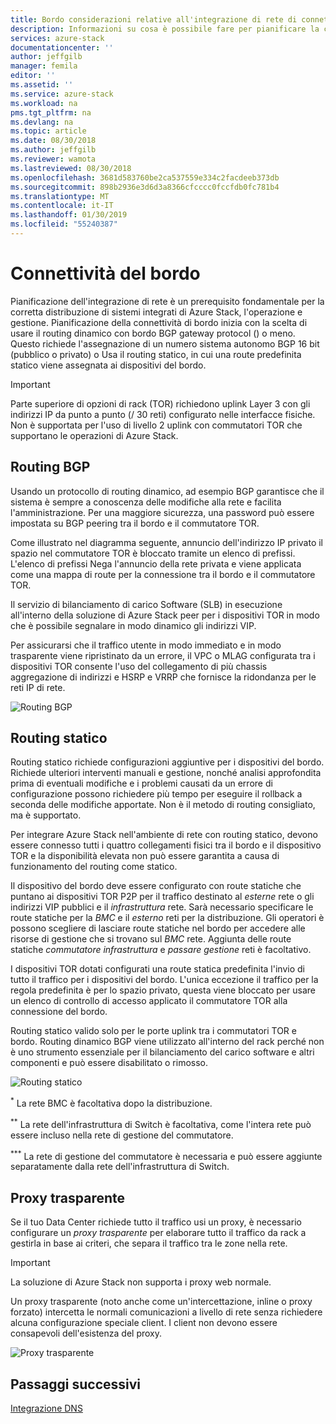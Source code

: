 ```yaml
---
title: Bordo considerazioni relative all'integrazione di rete di connettività per i sistemi integrati di Azure Stack | Microsoft Docs
description: Informazioni su cosa è possibile fare per pianificare la connettività di rete del bordo Data Center con Azure Stack con più nodi.
services: azure-stack
documentationcenter: ''
author: jeffgilb
manager: femila
editor: ''
ms.assetid: ''
ms.service: azure-stack
ms.workload: na
pms.tgt_pltfrm: na
ms.devlang: na
ms.topic: article
ms.date: 08/30/2018
ms.author: jeffgilb
ms.reviewer: wamota
ms.lastreviewed: 08/30/2018
ms.openlocfilehash: 3681d583760be2ca537559e334c2facdeeb373db
ms.sourcegitcommit: 898b2936e3d6d3a8366cfcccc0fccfdb0fc781b4
ms.translationtype: MT
ms.contentlocale: it-IT
ms.lasthandoff: 01/30/2019
ms.locfileid: "55240387"
---
```

# <a name="border-connectivity"></a>Connettività del bordo 
Pianificazione dell'integrazione di rete è un prerequisito fondamentale per la corretta distribuzione di sistemi integrati di Azure Stack, l'operazione e gestione. Pianificazione della connettività di bordo inizia con la scelta di usare il routing dinamico con bordo BGP gateway protocol () o meno. Questo richiede l'assegnazione di un numero sistema autonomo BGP 16 bit (pubblico o privato) o Usa il routing statico, in cui una route predefinita statico viene assegnata ai dispositivi del bordo.

> [!IMPORTANT]
> Parte superiore di opzioni di rack (TOR) richiedono uplink Layer 3 con gli indirizzi IP da punto a punto (/ 30 reti) configurato nelle interfacce fisiche. Non è supportata per l'uso di livello 2 uplink con commutatori TOR che supportano le operazioni di Azure Stack. 

## <a name="bgp-routing"></a>Routing BGP
Usando un protocollo di routing dinamico, ad esempio BGP garantisce che il sistema è sempre a conoscenza delle modifiche alla rete e facilita l'amministrazione. Per una maggiore sicurezza, una password può essere impostata su BGP peering tra il bordo e il commutatore TOR. 

Come illustrato nel diagramma seguente, annuncio dell'indirizzo IP privato il spazio nel commutatore TOR è bloccato tramite un elenco di prefissi. L'elenco di prefissi Nega l'annuncio della rete privata e viene applicata come una mappa di route per la connessione tra il bordo e il commutatore TOR.

Il servizio di bilanciamento di carico Software (SLB) in esecuzione all'interno della soluzione di Azure Stack peer per i dispositivi TOR in modo che è possibile segnalare in modo dinamico gli indirizzi VIP.

Per assicurarsi che il traffico utente in modo immediato e in modo trasparente viene ripristinato da un errore, il VPC o MLAG configurata tra i dispositivi TOR consente l'uso del collegamento di più chassis aggregazione di indirizzi e HSRP e VRRP che fornisce la ridondanza per le reti IP di rete.

![Routing BGP](media/azure-stack-border-connectivity/bgp-routing.png)

## <a name="static-routing"></a>Routing statico
Routing statico richiede configurazioni aggiuntive per i dispositivi del bordo. Richiede ulteriori interventi manuali e gestione, nonché analisi approfondita prima di eventuali modifiche e i problemi causati da un errore di configurazione possono richiedere più tempo per eseguire il rollback a seconda delle modifiche apportate. Non è il metodo di routing consigliato, ma è supportato.

Per integrare Azure Stack nell'ambiente di rete con routing statico, devono essere connesso tutti i quattro collegamenti fisici tra il bordo e il dispositivo TOR e la disponibilità elevata non può essere garantita a causa di funzionamento del routing come statico.

Il dispositivo del bordo deve essere configurato con route statiche che puntano ai dispositivi TOR P2P per il traffico destinato al *esterne* rete o gli indirizzi VIP pubblici e il *infrastruttura* rete. Sarà necessario specificare le route statiche per la *BMC* e il *esterno* reti per la distribuzione. Gli operatori è possono scegliere di lasciare route statiche nel bordo per accedere alle risorse di gestione che si trovano sul *BMC* rete. Aggiunta delle route statiche *commutatore infrastruttura* e *passare gestione* reti è facoltativo.

I dispositivi TOR dotati configurati una route statica predefinita l'invio di tutto il traffico per i dispositivi del bordo. L'unica eccezione il traffico per la regola predefinita è per lo spazio privato, questa viene bloccato per usare un elenco di controllo di accesso applicato il commutatore TOR alla connessione del bordo.

Routing statico valido solo per le porte uplink tra i commutatori TOR e bordo. Routing dinamico BGP viene utilizzato all'interno del rack perché non è uno strumento essenziale per il bilanciamento del carico software e altri componenti e può essere disabilitato o rimosso.

![Routing statico](media/azure-stack-border-connectivity/static-routing.png)

<sup>\*</sup> La rete BMC è facoltativa dopo la distribuzione.

<sup>\*\*</sup> La rete dell'infrastruttura di Switch è facoltativa, come l'intera rete può essere incluso nella rete di gestione del commutatore.

<sup>\*\*\*</sup> La rete di gestione del commutatore è necessaria e può essere aggiunte separatamente dalla rete dell'infrastruttura di Switch.

## <a name="transparent-proxy"></a>Proxy trasparente
Se il tuo Data Center richiede tutto il traffico usi un proxy, è necessario configurare un *proxy trasparente* per elaborare tutto il traffico da rack a gestirla in base ai criteri, che separa il traffico tra le zone nella rete.

> [!IMPORTANT]
> La soluzione di Azure Stack non supporta i proxy web normale.  

Un proxy trasparente (noto anche come un'intercettazione, inline o proxy forzato) intercetta le normali comunicazioni a livello di rete senza richiedere alcuna configurazione speciale client. I client non devono essere consapevoli dell'esistenza del proxy.

![Proxy trasparente](media/azure-stack-border-connectivity/transparent-proxy.png)

## <a name="next-steps"></a>Passaggi successivi
[Integrazione DNS](azure-stack-integrate-dns.md)
